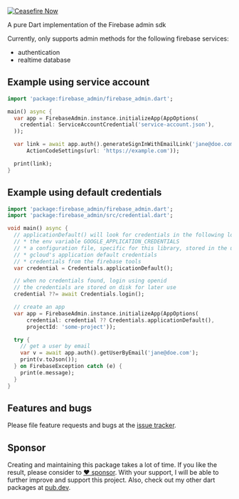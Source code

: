 
[![Ceasefire Now](https://badge.techforpalestine.org/default)](https://techforpalestine.org/learn-more)


A pure Dart implementation of the Firebase admin sdk

Currently, only supports admin methods for the following firebase services:

* authentication
* realtime database

## Example using service account

```dart
import 'package:firebase_admin/firebase_admin.dart';

main() async {
  var app = FirebaseAdmin.instance.initializeApp(AppOptions(
    credential: ServiceAccountCredential('service-account.json'),
  ));

  var link = await app.auth().generateSignInWithEmailLink('jane@doe.com',
      ActionCodeSettings(url: 'https://example.com'));

  print(link);
}
```
## Example using default credentials

```dart
import 'package:firebase_admin/firebase_admin.dart';
import 'package:firebase_admin/src/credential.dart';

void main() async {
  // applicationDefault() will look for credentials in the following locations:
  // * the env variable GOOGLE_APPLICATION_CREDENTIALS
  // * a configuration file, specific for this library, stored in the user's home directory
  // * gcloud's application default credentials
  // * credentials from the firebase tools
  var credential = Credentials.applicationDefault();

  // when no credentials found, login using openid
  // the credentials are stored on disk for later use
  credential ??= await Credentials.login();

  // create an app
  var app = FirebaseAdmin.instance.initializeApp(AppOptions(
      credential: credential ?? Credentials.applicationDefault(),
      projectId: 'some-project'));

  try {
    // get a user by email
    var v = await app.auth().getUserByEmail('jane@doe.com');
    print(v.toJson());
  } on FirebaseException catch (e) {
    print(e.message);
  }
}

```


## Features and bugs

Please file feature requests and bugs at the [issue tracker][tracker].

[tracker]: https://github.com/appsup-dart/firebase_admin/issues


## Sponsor

Creating and maintaining this package takes a lot of time. If you like the result, please consider to [:heart: sponsor](https://github.com/sponsors/rbellens). 
With your support, I will be able to further improve and support this project.
Also, check out my other dart packages at [pub.dev](https://pub.dev/packages?q=publisher%3Aappsup.be).



